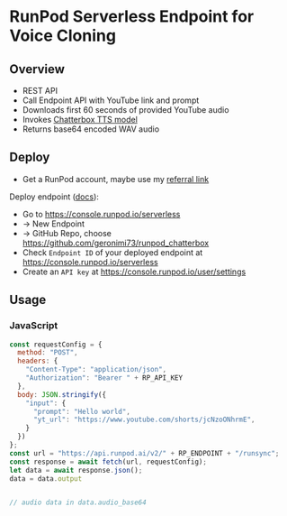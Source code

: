 # RunPod Serverless Endpoint for Voice Cloning 

## Overview
* REST API
* Call Endpoint API with YouTube link and prompt
* Downloads first 60 seconds of provided YouTube audio
* Invokes [Chatterbox TTS model](https://github.com/resemble-ai/chatterbox) 
* Returns base64 encoded WAV audio

## Deploy 

* Get a RunPod account, maybe use my [referral link](https://runpod.io?ref=3lyngjfm)

Deploy endpoint ([docs](https://docs.runpod.io/serverless/overview#runpod-hub)):
* Go to https://console.runpod.io/serverless
* -> New Endpoint
* -> GitHub Repo, choose https://github.com/geronimi73/runpod_chatterbox
* Check `Endpoint ID` of your deployed endpoint at https://console.runpod.io/serverless
* Create an `API key` at https://console.runpod.io/user/settings

## Usage 

### JavaScript 

```js
const requestConfig = {
  method: "POST",
  headers: {
    "Content-Type": "application/json",
    "Authorization": "Bearer " + RP_API_KEY
  },
  body: JSON.stringify({
    "input": {
      "prompt": "Hello world",
      "yt_url": "https://www.youtube.com/shorts/jcNzoONhrmE",
    }
  })
};
const url = "https://api.runpod.ai/v2/" + RP_ENDPOINT + "/runsync";
const response = await fetch(url, requestConfig);
let data = await response.json();   
data = data.output


// audio data in data.audio_base64
```
